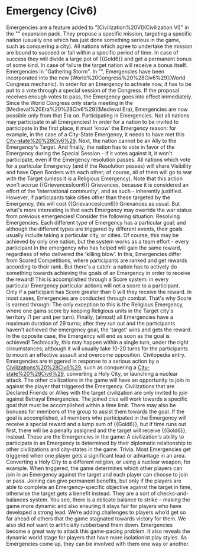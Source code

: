 # Emergency (Civ6)

Emergencies are a feature added to "[Civilization%20VI](Civilization VI)" in the "" expansion pack. They propose a specific mission, targeting a specific nation (usually one which has just done something serious in the game, such as conquering a city). All nations which agree to undertake the mission are bound to succeed or fail within a specific period of time. In case of success they will divide a large pot of {{Gold6}} and get a permanent bonus of some kind. In case of failure the target nation will receive a bonus itself.
Emergencies in "Gathering Storm".
In "", Emergencies have been incorporated into the new [World%20Congress%20%28Civ6%29](World Congress mechanic). In order for an Emergency to activate now, it has to be put to a vote through a special session of the Congress. If the proposal receives enough votes to pass, the Emergency goes into effect immediately.
Since the World Congress only starts meeting in the [Medieval%20Era%20%28Civ6%29](Medieval Era), Emergencies are now possible only from that Era on.
Participating in Emergencies.
Not all nations may participate in all Emergencies! In order for a nation to be invited to participate in the first place, it must 'know' the Emergency reason: for example, in the case of a City-State Emergency, it needs to have met this [City-state%20%28Civ6%29](City-state). Next, the nation cannot be an Ally to the Emergency's Target. And finally, the nation has to vote in favor of the Emergency during the Special Session - if it votes against it, it won't participate, even if the Emergency resolution passes.
All nations which vote for a particular Emergency (and if the Resolution passes) will share Visibility and have Open Borders with each other; of course, all of them will go to war with the Target (unless it is a Religious Emergency). Note that this action won't accrue {{GrievancesIcon6}} Grievances, because it is considered an effort of the 'international community', and as such - inherently justified. However, if participants take cities other than these targeted by the Emergency, this will cost {{GrievancesIcon6}} Grievances as usual.
But what's more interesting is that each Emergency may override the war status from previous emergencies! Consider the following situation:
Resolving Emergencies.
Each different type of Emergency has a particular goal; and although the different types are triggered by different events, their goals usually include taking a particular city, or cities. Of course, this may be achieved by only one nation, but the system works as a team effort - every participant in the emergency who has helped will gain the same reward, regardless of who delivered the 'killing blow'. In this, Emergencies differ from Scored Competitions, where participants are ranked and get rewards according to their rank. But there's a catch: a nation has to actively do something towards achieving the goals of an Emergency in order to receive the reward! This is accomplished through a Score system: in every particular Emergency particular actions will net a score to a participant. Only if a participant has Score greater than 0 will they receive the reward.
In most cases, Emergencies are conducted through combat. That's why Score is earned through:
The only exception to this is the Religious Emergency, where one gains score by keeping Religious units in the Target city's territory (1 per unit per turn). 
Finally, (almost) all Emergencies have a maximum duration of 29 turns; after they run out and the participants haven't achieved the emergency goal, the 'target' wins and gets the reward. In the opposite case, the Emergency will end as soon as the goal is achieved! Technically, this may happen within a single turn, under the right circumstances; although it will usually take 10-20 turns for the participants to mount an effective assault and overcome opposition. 
Civilopedia entry.
Emergencies are triggered in response to a serious action by a [Civilizations%20%28Civ6%29](civilization), such as conquering a [City-state%20%28Civ6%29](city-state), converting a Holy City, or launching a nuclear attack. The other civilizations in the game will have an opportunity to join in against the player that triggered the Emergency. Civilizations that are Declared Friends or Allies with the target civilization are only invited to join against Betrayal Emergencies.
The joined civs will work towards a specific goal that must be accomplished within a time limit. There may also be bonuses for members of the group to assist them towards the goal. If the goal is accomplished, all members who participated in the Emergency will receive a special reward and a lump sum of {{Gold6}}, but if time runs out first, there will be a penalty assigned and the target will receive {{Gold6}}, instead.
These are the Emergencies in the game:
A civilization's ability to participate in an Emergency is determined by their diplomatic relationship to other civilizations and city-states in the game.
Trivia.
Most Emergencies get triggered when one player gets a significant lead or advantage in an area. Converting a Holy City to a different religion, or using a nuclear weapon, for example. When triggered, the game determines which other players can join in an Emergency against the target and each player can choose to join or pass. Joining can give permanent benefits, but only if the players are able to complete an Emergency-specific objective against the target in time, otherwise the target gets a benefit instead.
They are a sort of checks-and-balances system. You see, there is a delicate balance to strike – making the game more dynamic and also ensuring it stays fair for players who have developed a strong lead. We’re adding challenges to players who’d get so far ahead of others that the game stagnated towards victory for them. We also did not want to artificially rubberband them down. Emergencies become a great way to attack this game-pacing problem. It also reveals the dynamic world stage for players that have more isolationist play styles. As Emergencies come up, they can be involved with them one way or another.